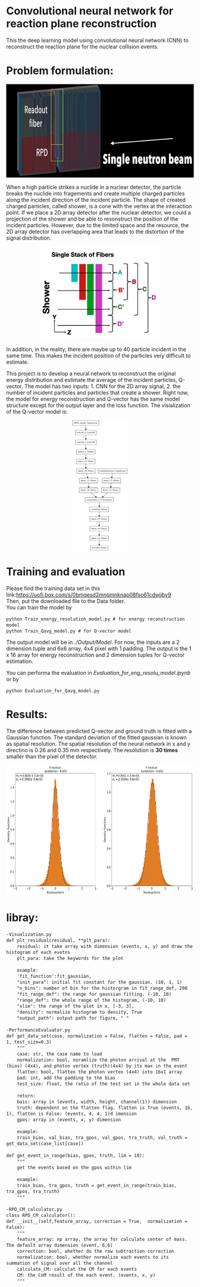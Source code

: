 # Convolutional neural network for reaction plane reconstruction

This the deep learning model using convolutional neural network (CNN) to reconstruct the reaction plane for the nuclear 
collision events.


# Problem formulation:


<p align="center">
<img src="https://github.com/shengy3/ML_RPD/blob/master/images/Experiment%20setup.png" width="600" height="250">
</p>

When a high particle strikes a nuclide in a nuclear detector, the particle breaks the nuclide into fragements and create multiple 
charged particles along the incident direction of the incident particle. The shape of created charged particles, called shower, is a cone with the vertex 
at the interaction point. If we place a 2D array detector after the nuclear detector, we could a projection of the shower and be able to resonstruct the position of the incident particles. However, due to the limited space and the resource, the 2D array detector has overlapping area that leads to the distortion of the signal distribution. 

<p align="center">
<img src="https://github.com/shengy3/ML_RPD/blob/master/images/RPD_structure.png" width="324" height="250">
</p>

In addition, in the reality, there are maybe up to 40 particle incident in the same time. This makes the incident position of the particles very difficult to estimate. 

This project is to develop a neural network to reconstruct the original energy distribution and estimate the average of the incident particles, Q-vector. The model has two inputs: 1. CNN for the 2D array signal, 2. the number of incident particles and particles that create a shower. Right now, the model for energy reconstruction and Q-vector has the same model structure except for the output layer and the loss function. The visialization of the Q-vector model is:

<p align="center">
<img src="https://github.com/shengy3/ML_RPD/blob/master/images/ML_model_structure.png" align="center" width="150" height="350" >
</p>

# Training and evaluation

Please find the training data set in this link:https://uofi.box.com/s/0bmqesd2mnqmnknap08fso61cdwjjby9  
Then, put the downloaded file to the Data folder.  
You can train the model by 

    python Train_energy_resolution_model.py # for energy reconstruction model
    python Train_Qavg_model.py # for Q-vector model

The output model will be in *./Output/Model*.
For now, the inputs are a 2 dimension tuple and 6x6 array, 4x4 pixel with 1 padding. The output is the 1 x 16 array for energy reconstruction and 2 dimension tuples for Q-vector estimation.

You can performa the evaluation in *Evaluation_for_eng_resolu_model.ipynb* or by
    
    python Evaluation_for_Qavg_model.py
# Results:
The difference between predicted Q-vector and ground truth is fitted with a Gaussian function. The standard deviation of the fitted gaussian is known as spatial resolution. The spatial resolution of the neural network in x and y directino is 0.26 and 0.35 mm respectively. The resolution is **30 times** smaller than the pixel of the detector. 
<p align="center">
<img src="https://github.com/shengy3/ML_RPD/blob/master/images/residual_result.png" width="600" height="350">
</p>

# libray:
    
    -Visualization.py
    def plt_residual(residual, **plt_para):
        residual: it take array with dimension (events, x, y) and draw the histogram of each evetns
        plt_para: take the keywords for the plot
        
        example: 
        'fit_function':fit_gaussian,
        "init_para": initial fit constant for the gaussian. (10, 1, 1)
        "n_bins": number of bin for the historgram in fit_range_def, 200
        "fit_range_def": the range for gaussian fitting. (-10, 10)
        "range_def": the whole range of the histogram, (-10, 10)
        "xlim": the range of the plot in x, [-3, 3],
        "density": normalize histogram to density, True
        "output_path": output path for figure, " "

    -PerformanceEvaluator.py
    def get_data_set(case, normalization = False, flatten = False, pad = 1, test_size=0.3)
        """
        case: str, the case name to load
        normalization: bool, noramlize the photon arrival at the  PMT (bias) (4x4), and photon vertex (truth)(4x4) by its max in the event
        flatten: bool, flatten the photon vertex (4x4) into 16x1 array
        pad: int, add the padding to the bias
        test_size: float, the ratio of the test set in the whole data set

        return:
        bais: array in (events, width, height, channel(1)) dimension
        truth: dependent on the flatten flag. flatten is True (events, 16, 1), flatten is False: (events, 4, 4, 1)d imension
        gpos: array in (events, x, y) dimension

        example:
        train_bias, val_bias, tra_gpos, val_gpos, tra_truth, val_truth = get_data_set(case_list[case])
    
    def get_event_in_range(bias, gpos, truth, lim = 10):
        """
        get the events based on the gpos within lim

        example:
        train_bias, tra_gpos, truth = get_event_in_range(train_bias, tra_gpos, tra_truth)
        """
    
    -RPD_CM_calculator.py
    class RPD_CM_calculator():
    def __init__(self,feature_array, correction = True,  normalization = False):
        """
        feature_array: np array, the array for calculate center of mass. The default array dimension (event, 6,6)
        correction: bool, whether do the row subtraction correction
        normalization: bool, whether normalize each events to its summation of signal over all the channel
        calculate_CM: calculat the CM for each events
        CM: the CoM result of the each event. (events, x, y)
        """
